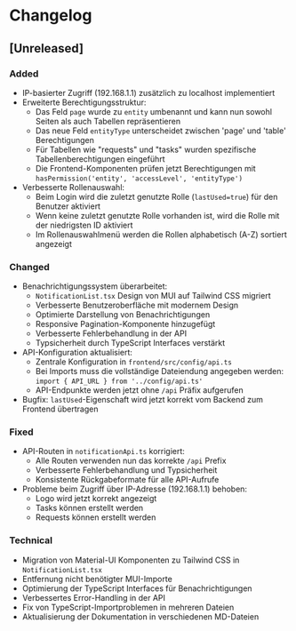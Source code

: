 # Changelog

## [Unreleased]

### Added
- IP-basierter Zugriff (192.168.1.1) zusätzlich zu localhost implementiert
- Erweiterte Berechtigungsstruktur:
  - Das Feld `page` wurde zu `entity` umbenannt und kann nun sowohl Seiten als auch Tabellen repräsentieren
  - Das neue Feld `entityType` unterscheidet zwischen 'page' und 'table' Berechtigungen
  - Für Tabellen wie "requests" und "tasks" wurden spezifische Tabellenberechtigungen eingeführt
  - Die Frontend-Komponenten prüfen jetzt Berechtigungen mit `hasPermission('entity', 'accessLevel', 'entityType')`
- Verbesserte Rollenauswahl:
  - Beim Login wird die zuletzt genutzte Rolle (`lastUsed=true`) für den Benutzer aktiviert
  - Wenn keine zuletzt genutzte Rolle vorhanden ist, wird die Rolle mit der niedrigsten ID aktiviert
  - Im Rollenauswahlmenü werden die Rollen alphabetisch (A-Z) sortiert angezeigt

### Changed
- Benachrichtigungssystem überarbeitet:
  - `NotificationList.tsx` Design von MUI auf Tailwind CSS migriert
  - Verbesserte Benutzeroberfläche mit modernem Design
  - Optimierte Darstellung von Benachrichtigungen
  - Responsive Pagination-Komponente hinzugefügt
  - Verbesserte Fehlerbehandlung in der API
  - Typsicherheit durch TypeScript Interfaces verstärkt
- API-Konfiguration aktualisiert:
  - Zentrale Konfiguration in `frontend/src/config/api.ts`
  - Bei Imports muss die vollständige Dateiendung angegeben werden: `import { API_URL } from '../config/api.ts'`
  - API-Endpunkte werden jetzt ohne `/api` Präfix aufgerufen
- Bugfix: `lastUsed`-Eigenschaft wird jetzt korrekt vom Backend zum Frontend übertragen

### Fixed
- API-Routen in `notificationApi.ts` korrigiert:
  - Alle Routen verwenden nun das korrekte `/api` Prefix
  - Verbesserte Fehlerbehandlung und Typsicherheit
  - Konsistente Rückgabeformate für alle API-Aufrufe
- Probleme beim Zugriff über IP-Adresse (192.168.1.1) behoben:
  - Logo wird jetzt korrekt angezeigt
  - Tasks können erstellt werden
  - Requests können erstellt werden

### Technical
- Migration von Material-UI Komponenten zu Tailwind CSS in `NotificationList.tsx`
- Entfernung nicht benötigter MUI-Importe
- Optimierung der TypeScript Interfaces für Benachrichtigungen
- Verbessertes Error-Handling in der API
- Fix von TypeScript-Importproblemen in mehreren Dateien
- Aktualisierung der Dokumentation in verschiedenen MD-Dateien 